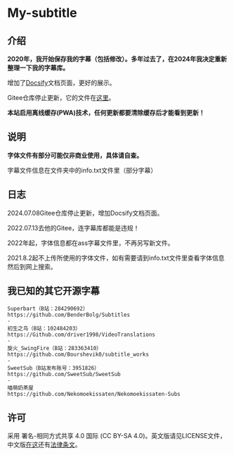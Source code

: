 # My-subtitle

## 介绍

**2020年，我开始保存我的字幕（包括修改）。多年过去了，在2024年我决定重新整理一下我的字幕库。**

增加了[Docsify](https://docsify.js.org)文档页面，更好的展示。

Gitee仓库停止更新，它的文件在[这里](https://gitee.com/little-data/my-subtitle)。

**本站启用离线缓存(PWA)技术，任何更新都要清除缓存后才能看到更新！**

## 说明

**字体文件有部分可能仅非商业使用，具体请自查。**

字幕文件信息在文件夹中的info.txt文件里（部分字幕）

## 日志

2024.07.08Gitee仓库停止更新，增加Docsify文档页面。

2022.07.13去他的Gitee，连字幕库都能是违规！

2022年起，字体信息都在ass字幕文件里，不再另写新文件。

2021.8.2起不上传所使用的字体文件，如有需要请到info.txt文件里查看字体信息然后到网上搜索。

## 我已知的其它开源字幕

```url
Superbart（B站：284290692）
https://github.com/BenderBolg/Subtitles
-
初生之鸟（B站：102484203）
https://Github.com/driver1998/VideoTranslations
-
旋火_SwingFire（B站：283363410）
https://github.com/Bourshevik0/subtitle_works
-
SweetSub（B站发布账号：3951826）
https://github.com/SweetSub/SweetSub
-
喵萌奶茶屋
https://github.com/Nekomoekissaten/Nekomoekissaten-Subs
```

## 许可

采用 署名-相同方式共享 4.0 国际 (CC BY-SA 4.0)。英文版请见LICENSE文件，中文版[在这](https://creativecommons.org/licenses/by-sa/4.0/deed.zh)还有[法律条文](https://creativecommons.org/licenses/by-sa/4.0/legalcode.zh-Hans)。
